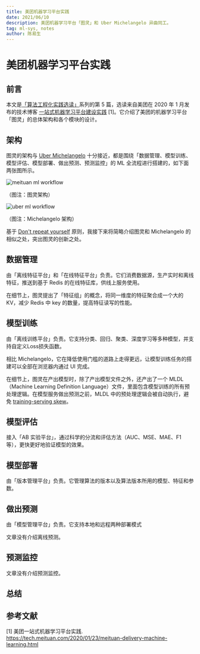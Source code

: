 ```yaml
---
title: 美团机器学习平台实践
date: 2021/06/10
description: 美团机器学习平台「图灵」和 Uber Michelangelo 异曲同工。
tag: ml-sys, notes
author: 陈易生
---
```


# 美团机器学习平台实践

## 前言

本文是[「算法工程化实践选读」](/posts/mlsys-we-love)系列的第 5 篇，选读来自美团在 2020 年 1 月发布的技术博客 [一站式机器学习平台建设实践](https://tech.meituan.com/2020/01/23/meituan-delivery-machine-learning.html) [1]。它介绍了美团的机器学习平台「图灵」的总体架构和各个模块的设计。

## 架构

图灵的架构与 [Uber Michelangelo](/posts/uber-michelangelo-overview) 十分接近，都是围绕「数据管理、模型训练、模型评估、模型部署、做出预测、预测监控」的 ML 全流程进行搭建的，如下面两张图所示。

![meituan ml workflow](/images/meituan-turing-overview/meituan-ml-workflow.png)

（图注：图灵架构）

![uber ml workflow](/images/meituan-turing-overview/uber-ml-workflow.png)

（图注：Michelangelo 架构）

基于 [Don't repeat yourself](https://en.wikipedia.org/wiki/Don%27t_repeat_yourself) 原则，我接下来将简略介绍图灵和 Michelangelo 的相似之处，突出图灵的创新之处。

## 数据管理

由「离线特征平台」和「在线特征平台」负责。它们消费数据源，生产实时和离线特征，推送到基于 Redis 的在线特征库，供线上服务使用。

在细节上，图灵提出了「特征组」的概念，将同一维度的特征聚合成一个大的 KV，减少 Redis 中 key 的数量，提高特征读写的性能。

## 模型训练

由「离线训练平台」负责。它支持分类、回归、聚类、深度学习等多种模型，并支持自定义Loss损失函数。

相比 Michelangelo，它在降低使用门槛的道路上走得更远，让模型训练任务的搭建可以全部在浏览器内通过 UI 完成。

在细节上，图灵在产出模型时，除了产出模型文件之外，还产出了一个 MLDL（Machine Learning Definition Language）文件，里面包含模型训练的所有预处理逻辑。在模型服务做出预测之前，MLDL 中的预处理逻辑会被自动执行，避免 [training-serving skew](https://developers.google.com/machine-learning/guides/rules-of-ml#training-serving_skew)。

## 模型评估

接入「AB 实验平台」，通过科学的分流和评估方法（AUC、MSE、MAE、F1 等），更快更好地验证模型的效果。

## 模型部署

由「版本管理平台」负责。它管理算法的版本以及算法版本所用的模型、特征和参数。

## 做出预测

由「模型管理平台」负责。它支持本地和远程两种部署模式

文章没有介绍离线预测。

## 预测监控

文章没有介绍预测监控。

## 总结

## 参考文献

[1] 美团一站式机器学习平台实践. https://tech.meituan.com/2020/01/23/meituan-delivery-machine-learning.html